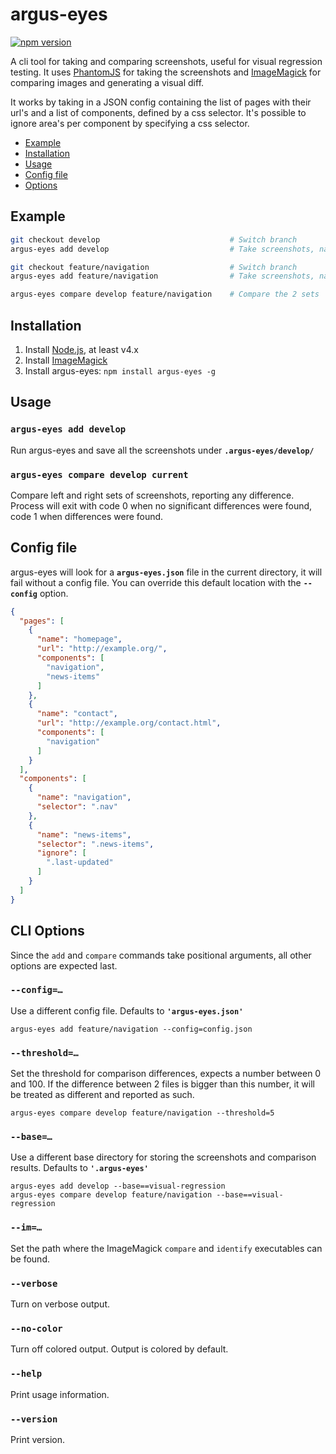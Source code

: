 # argus-eyes
[![npm version](https://badge.fury.io/js/argus-eyes.svg)](https://www.npmjs.org/package/argus-eyes)

A cli tool for taking and comparing screenshots, useful for visual regression testing. It uses [PhantomJS](http://phantomjs.org/)
for taking the screenshots and [ImageMagick](http://www.imagemagick.org/) for comparing images and generating a visual diff.

It works by taking in a JSON config containing the list of pages with their url's and a list of components, defined by
a css selector. It's possible to ignore area's per component by specifying a css selector.

- [Example](#example)
- [Installation](#installation)
- [Usage](#usage)
- [Config file](#config-file)
- [Options](#cli-options)

## Example
```bash
git checkout develop                             # Switch branch
argus-eyes add develop                           # Take screenshots, named 'develop'

git checkout feature/navigation                  # Switch branch
argus-eyes add feature/navigation                # Take screenshots, named 'feature/navigation'

argus-eyes compare develop feature/navigation    # Compare the 2 sets
```

## Installation
1. Install [Node.js](http://nodejs.org/), at least v4.x
2. Install [ImageMagick](http://www.imagemagick.org/)
3. Install argus-eyes: `npm install argus-eyes -g`

## Usage

### `argus-eyes add develop`
Run argus-eyes and save all the screenshots under **`.argus-eyes/develop/`**

### `argus-eyes compare develop current`
Compare left and right sets of screenshots, reporting any difference. Process will exit with code 0 when no significant
differences were found, code 1 when differences were found.

## Config file
argus-eyes will look for a **`argus-eyes.json`** file in the current directory, it will fail without a config file.
You can override this default location with the **`--config`** option.

```json
{
  "pages": [
    {
      "name": "homepage",
      "url": "http://example.org/",
      "components": [
        "navigation",
        "news-items"
      ]
    },
    {
      "name": "contact",
      "url": "http://example.org/contact.html",
      "components": [
        "navigation"
      ]
    }
  ],
  "components": [
    {
      "name": "navigation",
      "selector": ".nav"
    },
    {
      "name": "news-items",
      "selector": ".news-items",
      "ignore": [
        ".last-updated"
      ]
    }
  ]
}
```

## CLI Options
Since the `add` and `compare` commands take positional arguments, all other options are expected last.

### `--config=…`
Use a different config file. Defaults to **`'argus-eyes.json'`**
```
argus-eyes add feature/navigation --config=config.json
```

### `--threshold=…`
Set the threshold for comparison differences, expects a number between 0 and 100. If the difference between 2 files is
bigger than this number, it will be treated as different and reported as such.
```
argus-eyes compare develop feature/navigation --threshold=5
```

### `--base=…`
Use a different base directory for storing the screenshots and comparison results. Defaults to **`'.argus-eyes'`**
```
argus-eyes add develop --base==visual-regression
argus-eyes compare develop feature/navigation --base==visual-regression
```

### `--im=…`
Set the path where the ImageMagick `compare` and `identify` executables can be found.

### `--verbose`
Turn on verbose output.

### `--no-color`
Turn off colored output. Output is colored by default.

### `--help`
Print usage information.

### `--version`
Print version.
